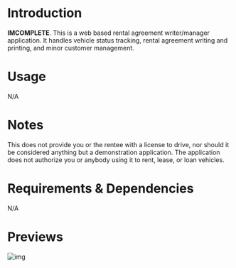 # Introduction
**IMCOMPLETE**. This is a web based rental agreement writer/manager application. It handles vehicle status tracking, rental agreement writing and printing, and minor customer management. 

# Usage
N/A

# Notes
This does not provide you or the rentee with a license to drive, nor should it be considered anything but a demonstration application. The application does not authorize you or anybody using it to rent, lease, or loan vehicles. 

# Requirements & Dependencies
N/A

# Previews
![img](https://i.imgur.com/lrrXCTc.png)
